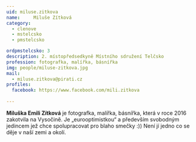 ```yaml
---
uid: miluse.zitkova
name:     Miluše Zítková
category:
  - clenove
  - mstelcsko
  - pmstelcsko

ordpmstelcsko: 3
description: 2. místopředsedkyně Místního sdružení Telčsko
profession: fotografka, malířka, básnířka
img: people/miluse-zitkova.jpg
mail:
  - miluse.zitkova@pirati.cz
profiles:
  facebook: https://www.facebook.com/mili.zitkova
  
---
```


**Miluška Emili Zítková**
je fotografka, malířka, básnířka, která v roce 2016 zakotvila na Vysočině. Je „eurooptimistkou“ a především svobodným jedincem jež chce spolupracovat pro blaho smečky :)) Není jí jedno co se děje v naší zemi a okolí.
